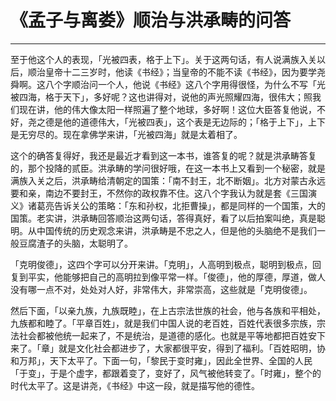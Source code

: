 # 《孟子与离娄》顺治与洪承畴的问答

------

至于他这个人的表现，「光被四表，格于上下」。关于这两句话，有人说满族入关以后，顺治皇帝十二三岁时，他读《书经》；当皇帝的不能不读《书经》，因为要学尧舜啊。这八个字顺治问一个人，他说《书经》这八个字用得很怪，为什么不写「光被四海，格于天下」，多好呢？这也讲得对，说他的声光照耀四海，很伟大；照我们现在讲，他的伟大像太阳一样照遍了整个地球，多好啊！这位大臣答复他说，不好，尧之德是他的道德伟大，「光被四表」，这个表是无边际的；「格于上下」，上下是无穷尽的。现在拿佛学来讲，「光被四海」就是太着相了。

这个的确答复得好，我还是最近才看到这一本书，谁答复的呢？就是洪承畴答复的，那个投降的贰臣。洪承畴的学问很好哦，在这一本书上又看到一个秘密，就是满族入关之后，洪承畴给清朝定的国策：「南不封王，北不断姻」。北方对蒙古永远要和亲，南边不要封王，不然你的政权靠不住。这八个字我认为就是套《三国演义》诸葛亮告诉关公的策略：「东和孙权，北拒曹操」，都是同样的一个国策，大的国策。老实讲，洪承畴回答顺治这两句话，答得真好，看了以后拍案叫绝，真是聪明。从中国传统的历史观念来讲，洪承畴是不忠之人，但是他的头脑绝不是我们一般豆腐渣子的头脑，太聪明了。

「克明俊德」，这四个字可以分开来讲。「克明」，人高明到极点，聪明到极点，回复到平实，他能够把自己的高明拉到像平常一样。「俊德」，他的厚德，厚道，做人没有哪一点不对，处处对人好，非常伟大，非常崇高，这些就是「克明俊德」。

然后下面，「以亲九族，九族既睦」，在上古宗法世族的社会，他与各族和平相处，九族都和睦了。「平章百姓」，就是我们中国人说的老百姓，百姓代表很多宗族，宗法社会都被他统一起来了，不是统治，是道德的感化。也就是平等地都把百姓安下来了。「章」就是文化社会都进步了，大家都很平安，得到了福利。「百姓昭明，协和万邦」，天下太平了。下面一句，「黎民于变时雍」，因此全世界、全国的人民「于变」，于是个虚字，都跟着变了，变好了，风气被他转变了。「时雍」，整个的时代太平了。这是讲尧，《书经》中这一段，就是描写他的德性。

